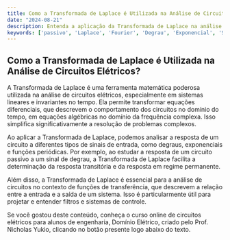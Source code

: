 ```yaml
---
title: Como a Transformada de Laplace é Utilizada na Análise de Circuitos Elétricos?
date: "2024-08-21"
description: Entenda a aplicação da Transformada de Laplace na análise de circuitos elétricos e sua importância em engenharia.
keywords: ['passivo', 'Laplace', 'Fourier', 'Degrau', 'Exponencial', 'Série', 'Função']
---
```


## Como a Transformada de Laplace é Utilizada na Análise de Circuitos Elétricos?

A Transformada de Laplace é uma ferramenta matemática poderosa utilizada na análise de circuitos elétricos, especialmente em sistemas lineares e invariantes no tempo. Ela permite transformar equações diferenciais, que descrevem o comportamento dos circuitos no domínio do tempo, em equações algébricas no domínio da frequência complexa. Isso simplifica significativamente a resolução de problemas complexos.

Ao aplicar a Transformada de Laplace, podemos analisar a resposta de um circuito a diferentes tipos de sinais de entrada, como degraus, exponenciais e funções periódicas. Por exemplo, ao estudar a resposta de um circuito passivo a um sinal de degrau, a Transformada de Laplace facilita a determinação da resposta transitória e da resposta em regime permanente.

Além disso, a Transformada de Laplace é essencial para a análise de circuitos no contexto de funções de transferência, que descrevem a relação entre a entrada e a saída de um sistema. Isso é particularmente útil para projetar e entender filtros e sistemas de controle.

Se você gostou deste conteúdo, conheça o curso online de circuitos elétricos para alunos de engenharia, Domínio Elétrico, criado pelo Prof. Nicholas Yukio, clicando no botão presente logo abaixo do texto.